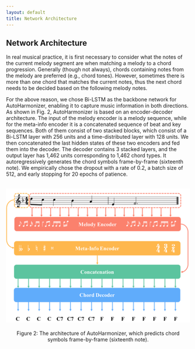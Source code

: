 ```yaml
---
layout: default
title: Network Architecture
---
```


<script src="https://cdn.mathjax.org/mathjax/latest/MathJax.js?config=TeX-AMS-MML_HTMLorMML" type="text/javascript"></script>
<script type="text/x-mathjax-config">
    MathJax.Hub.Config({
        tex2jax: {
        skipTags: ['script', 'noscript', 'style', 'textarea', 'pre'],
        inlineMath: [['$','$']]
        }
    });
</script>

## Network Architecture

In real musical practice, it is first necessary to consider what the notes of the  current melody segment are when matching a melody to a chord progression. Generally (though not always), chords containing notes from the melody are preferred (e.g., chord tones). However, sometimes there is more than one chord that matches the current notes, thus the next chord needs to be decided based on the following melody notes.

For the above reason, we chose Bi-LSTM as the backbone network for AutoHarmonizer, enabling it to capture music information in both directions. As shown in Fig. 2, AutoHarmonizer is based on an encoder-decoder architecture. The input of the melody encoder is a melody sequence, while for the meta-info encoder it is a concatenated sequence of beat and key sequences. Both of them consist of two stacked blocks, which consist of a Bi-LSTM layer with 256 units and a time-distributed layer with 128 units. We then concatenated the last hidden states of these two encoders and fed them into the decoder. The decoder contains 3 stacked layers, and the output layer has 1,462 units corresponding to 1,462 chord types. It autoregressively generates the chord symbols frame-by-frame (sixteenth note). We empirically chose the dropout with a rate of 0.2, a batch size of 512, and early stopping for 20 epochs of patience.

<br>
<center><img src="figs/fig2.png" alt="fig4" style="zoom:60%"></center>
<br>
<center>Figure 2: The architecture of AutoHarmonizer, which predicts chord symbols frame-by-frame (sixteenth note).</center>
<br>
